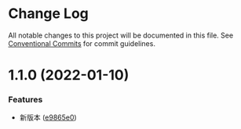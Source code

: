 # Change Log

All notable changes to this project will be documented in this file.
See [Conventional Commits](https://conventionalcommits.org) for commit guidelines.

# 1.1.0 (2022-01-10)


### Features

* 新版本 ([e9865e0](https://github.com/lihaizhong/toolkit/commit/e9865e01a28e26b7520bbfbd73ac9141b8f24824))
